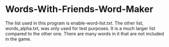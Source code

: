 # Words-With-Friends-Word-Maker
The list used in this program is enable-word-list.txt. The other list, words_alpha.txt, was only used for test purposes. It is a much larger list compared to the other one. There are many words in it that are not included in the game.
